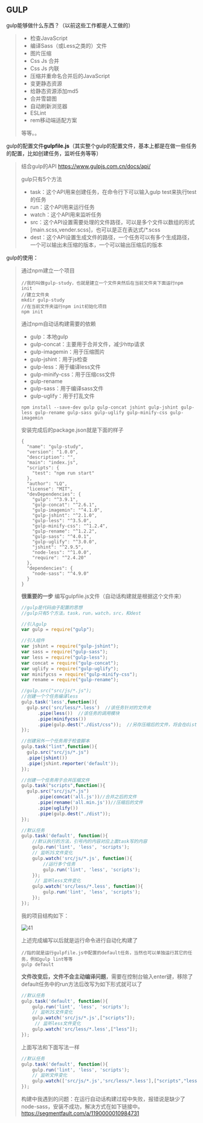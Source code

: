 ## GULP

gulp能够做什么东西？（以前这些工作都是人工做的）

> - 检查JavaScript
> - 编译Sass（或Less之类的）文件
> - 图片压缩
> - Css Js 合并
> - Css Js 内联
> - 压缩并重命名合并后的JavaScript
> - 变更静态资源
> - 给静态资源添加md5
> - 合并雪碧图
> - 自动刷新浏览器
> - ESLint 
> - rem移动端适配方案 
>
> 等等。。

gulp的配置文件**gulpfile.js**（其实整个gulp的配置文件，基本上都是在做一些任务的配置，比如创建任务，监听任务等等）

> 结合gulp的API https://www.gulpjs.com.cn/docs/api/
>
> gulp只有5个方法
>
> - task：这个API用来创建任务，在命令行下可以输入gulp test来执行test的任务
> - run：这个API用来运行任务
> - watch：这个API用来监听任务
> - src：这个API设置需要处理的文件路径，可以是多个文件以数组的形式[main.scss,vender.scss]，也可以是正在表达式/*.scss
> - dest：这个API设置生成文件的路径，一个任务可以有多个生成路径，一个可以输出未压缩的版本，一个可以输出压缩后的版本

gulp的使用：

> 通过npm建立一个项目
>
> ```
> //我的叫做gulp-study，也就是建立一个文件夹然后在当前文件夹下面运行npm init
> //建立文件夹
> mkdir gulp-study
> //在当前文件夹运行npm init初始化项目
> npm init
> ```
>
> 通过npm自动话构建需要的依赖
>
> - gulp：本地gulp
> - gulp-concat：主要用于合并文件，减少http请求
> - gulp-imagemin：用于压缩图片
> - gulp-jshint：用于js检查
> - gulp-less：用于编译less文件
> - gulp-minify-css：用于压缩css文件
> - gulp-rename
> - gulp-sass：用于编译sass文件
> - gulp-uglify：用于打乱文件
>
> ```
> npm install --save-dev gulp gulp-concat jshint gulp-jshint gulp-less gulp-rename gulp-sass gulp-uglify gulp-minify-css gulp-imagemin
> ```
>
> 安装完成后的package.json就是下面的样子
>
> ```properties
> {
>   "name": "gulp-study",
>   "version": "1.0.0",
>   "description": "",
>   "main": "index.js",
>   "scripts": {
>     "test": "npm run start"
>   },
>   "author": "LQ",
>   "license": "MIT",
>   "devDependencies": {
>     "gulp": "^3.9.1",
>     "gulp-concat": "^2.6.1",
>     "gulp-imagemin": "^4.1.0",
>     "gulp-jshint": "^2.1.0",
>     "gulp-less": "^3.5.0",
>     "gulp-minify-css": "^1.2.4",
>     "gulp-rename": "^1.2.2",
>     "gulp-sass": "^4.0.1",
>     "gulp-uglify": "^3.0.0",
>     "jshint": "^2.9.5",
>     "node-less": "^1.0.0",
>     "require": "^2.4.20"
>   },
>   "dependencies": {
>     "node-sass": "^4.9.0"
>   }
> }
> ```
>
> **很重要的一步** 编写gulpfile.js文件（自动话构建就是根据这个文件来）
>
> ```javascript
> //gulp是代码由于配置的思想
> //gulp只有5个方法，task，run，watch，src，和dest
> 
> //引入gulp
> var gulp = require("gulp");
> 
> //引入组件
> var jshint = require("gulp-jshint");
> var sass = require("gulp-sass");
> var less = require("gulp-less");
> var concat = require("gulp-concat");
> var uglify = require("gulp-uglify");
> var minifycss = require("gulp-minify-css");
> var rename = require("gulp-rename");
> 
> //gulp.src("src/js/*.js");
> //创建一个个任务编译less
> gulp.task('less',function(){
>   gulp.src('src/less/*.less')  //该任务针对的文件夹
>       .pipe(less())  //该任务的调用模块
>       .pipe(minifycss())
>       .pipe(gulp.dest("./dist/css"));  //另存压缩后的文件，将会在dist/css下面生成index.css
> });
> 
> //创建另外一个任务用于检查脚本
> gulp.task("lint",function(){
>   gulp.src("src/js/*.js")
>   .pipe(jshint())
>   .pipe(jshint.reporter('default'));
> });
> 
> //创建一个任务用于合并压缩文件
> gulp.task("scripts",function(){
>   gulp.src("src/js/*.js")
>       .pipe(concat('all.js'))//合并之后的文件
>       .pipe(rename('all.min.js'))//压缩后的文件
>       .pipe(uglify())
>       .pipe(gulp.dest("./dist"));
> });
> 
> //默认任务
> gulp.task('default', function(){
>     //默认执行的方法，引号内的内容对应上面task写的内容
>     gulp.run('lint', 'less', 'scripts');
>     // 监听JS文件变化
>     gulp.watch('src/js/*.js', function(){
>         //运行多个任务
>         gulp.run('lint', 'less', 'scripts');
>     });
>      // 监听less文件变化
>     gulp.watch('src/less/*.less', function(){
>         gulp.run('lint', 'less', 'scripts');
>     });
> });
> ```
>
> 我的项目结构如下：
>
> ![41](https://github.com/LQ55/notes/blob/master/%E4%BB%93%E5%BA%93%E5%9B%BE%E5%BA%93/41.png)
>
> 上述完成编写以后就是运行命令进行自动化构建了
>
> ```
> //指的就是运行gulpfile.js中配置的default任务，当然也可以单独运行其它的任务，例如gulp lint等等
> gulp default
> ```
>
> **文件改变后，文件不会主动编译问题**，需要在控制台输入enter键，移除了default任务中的run方法后改写为如下形式就可以了
>
> ```javascript
> //默认任务
> gulp.task('default', function(){
>     gulp.run('lint', 'less', 'scripts');
>     // 监听JS文件变化
>     gulp.watch('src/js/*.js',["scripts"]);
>      // 监听less文件变化
>     gulp.watch('src/less/*.less',["less"]);
> });
> ```
>
> 上面写法和下面写法一样
>
> ```javascript
> //默认任务
> gulp.task('default', function(){
>     gulp.run('lint', 'less', 'scripts');
>     // 监听文件变化
>     gulp.watch(['src/js/*.js','src/less/*.less'],["scripts","less"]);
> });
> ```
>
> 
>
> 构建中我遇到的问题：在运行自动话构建过程中失败，报错说是缺少了node-sass，安装不成功，解决方式在如下链接中。https://segmentfault.com/a/1190000010984731